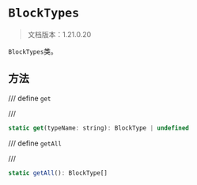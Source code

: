 # `BlockTypes`

> 文档版本：1.21.0.20

`BlockTypes`类。

## 方法

/// define
`get`


///

```js
static get(typeName: string): BlockType | undefined
```


/// define
`getAll`


///

```js
static getAll(): BlockType[]
```


